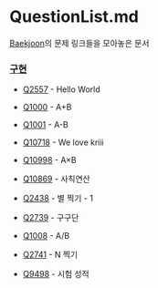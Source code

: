 # QuestionList.md

[Baekjoon](https://www.acmicpc.net/)의 문제 링크들을 모아놓은 문서

### [구현](https://www.acmicpc.net/problemset?sort=ac_desc&algo=102)

* [Q2557](https://www.acmicpc.net/problem/2557) - Hello World
* [Q1000](https://www.acmicpc.net/problem/1000) - A+B
* [Q1001](https://www.acmicpc.net/problem/1001) - A-B
* [Q10718](https://www.acmicpc.net/problem/10718) - We love kriii

* [Q10998](https://www.acmicpc.net/problem/10998) - A×B
* [Q10869](https://www.acmicpc.net/problem/10869) - 사칙연산
* [Q2438](https://www.acmicpc.net/problem/2438) - 별 찍기 - 1
* [Q2739](https://www.acmicpc.net/problem/2739) - 구구단
* [Q1008](https://www.acmicpc.net/problem/1008) - A/B
* [Q2741](https://www.acmicpc.net/problem/2741) - N 찍기
* [Q9498](https://www.acmicpc.net/problem/10718) - 시험 성적

